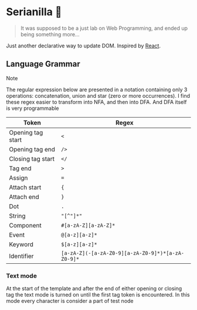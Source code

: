 # Serianilla 🍦

> It was supposed to be a just lab on Web Programming, and ended up being
something more...

Just another declarative way to update DOM.
Inspired by [React](https://github.com/facebook/react).

## Language Grammar

> [!NOTE]
> The regular expression below are presented in a notation containing
> only 3 operations: concatenation, union and star (zero or more
> occurrences). I find these regex easier to transform into NFA,
> and then into DFA. And DFA itself is very programmable

| Token            | Regex                                             |
| ---------------- | ------------------------------------------------- |
| Opening tag start| `<`                                               |
| Opening tag end  | `/>`                                              |
| Closing tag start| `</`                                              |
| Tag end          | `>`                                               |
| Assign           | `=`                                               |
| Attach start     | `{`                                               |
| Attach end       | `}`                                               |
| Dot              | `.`                                               |
| String           | `"[^"]*"`                                         |
| Component        | `#[a-zA-Z][a-zA-Z]*`                              |
| Event            | `@[a-z][a-z]*`                                    |
| Keyword          | `$[a-z][a-z]*`                                    |
| Identifier       | `[a-zA-Z](-[a-zA-Z0-9][a-zA-Z0-9]*)*[a-zA-Z0-9]*` |

### Text mode

At the start of the template and after the end of either opening or
closing tag the text mode is turned on until the first tag token is
encountered. In this mode every character is consider a part of test node
